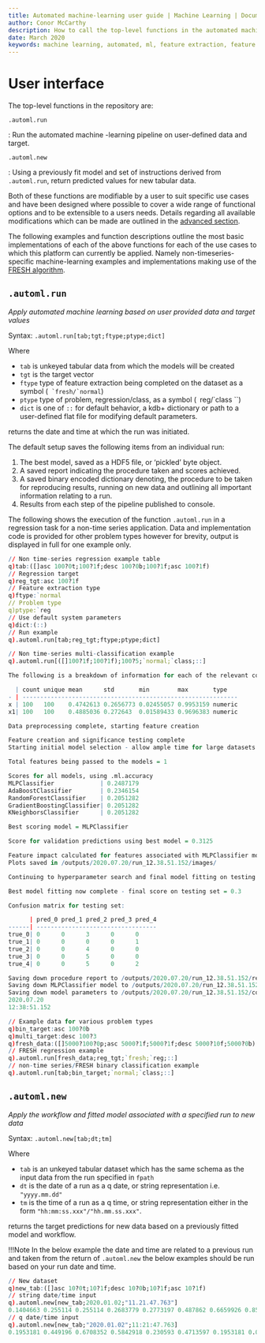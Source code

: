 ```yaml
---
title: Automated machine-learning user guide | Machine Learning | Documentation for kdb+ and q
author: Conor McCarthy
description: How to call the top-level functions in the automated machine-learning repository. 
date: March 2020
keywords: machine learning, automated, ml, feature extraction, feature selection, data cleansing
---
```

# User interface



The top-level functions in the repository are:

`.automl.run`

: Run the automated machine -learning pipeline on user-defined data and target.

`.automl.new`

: Using a previously fit model and set of instructions derived from `.automl.run`, return predicted values for new tabular data.

Both of these functions are modifiable by a user to suit specific use cases and have been designed where possible to cover a wide range of functional options and to be extensible to a users needs. Details regarding all available modifications which can be made are outlined in the [advanced section](options.md).

The following examples and function descriptions outline the most basic implementations of each of the above functions for each of the use cases to which this platform can currently be applied. Namely non-timeseries-specific machine-learning examples and implementations making use of the [FRESH algorithm](../../toolkit/fresh).


## `.automl.run`

_Apply automated machine learning based on user provided data and target values_

Syntax: `.automl.run[tab;tgt;ftype;ptype;dict]`

Where

-   `tab` is unkeyed tabular data from which the models will be created
-   `tgt` is the target vector
-   `ftype` type of feature extraction being completed on the dataset as a symbol (`` `fresh/`normal``)
-   `ptype` type of problem, regression/class, as a symbol (` `reg/`class ``)
-   `dict` is one of `::` for default behavior, a kdb+ dictionary or path to a user-defined flat file for modifying default parameters.

returns the date and time at which the run was initiated.

The default setup saves the following items from an individual run:

1. The best model, saved as a HDF5 file, or ‘pickled’ byte object.
2. A saved report indicating the procedure taken and scores achieved.
3. A saved binary encoded dictionary denoting, the procedure to be taken for reproducing results, running on new data and outlining all important information relating to a run.
4. Results from each step of the pipeline published to console.

The following shows the execution of the function `.automl.run` in a regression task for a non-time series application. Data and implementation code is provided for other problem types however for brevity, output is displayed in full for one example only.

```q
// Non time-series regression example table
q)tab:([]asc 100?0t;100?1f;desc 100?0b;100?1f;asc 100?1f)
// Regression target
q)reg_tgt:asc 100?1f
// Feature extraction type
q)ftype:`normal
// Problem type
q)ptype:`reg
// Use default system parameters
q)dict:(::)
// Run example
q).automl.run[tab;reg_tgt;ftype;ptype;dict]

// Non time-series multi-classification example
q).automl.run[([]100?1f;100?1f);100?5;`normal;`class;::]

The following is a breakdown of information for each of the relevant columns in the dataset

  | count unique mean      std       min        max       type
- | -------------------------------------------------------------
x | 100   100    0.4742613 0.2656773 0.02455057 0.9953159 numeric
x1| 100   100    0.4885036 0.272643  0.01589433 0.9696383 numeric

Data preprocessing complete, starting feature creation

Feature creation and significance testing complete
Starting initial model selection - allow ample time for large datasets

Total features being passed to the models = 1

Scores for all models, using .ml.accuracy
MLPClassifier             | 0.2487179
AdaBoostClassifier        | 0.2346154
RandomForestClassifier    | 0.2051282
GradientBoostingClassifier| 0.2051282
KNeighborsClassifier      | 0.2051282

Best scoring model = MLPClassifier

Score for validation predictions using best model = 0.3125

Feature impact calculated for features associated with MLPClassifier model
Plots saved in /outputs/2020.07.20/run_12.38.51.152/images/

Continuing to hyperparameter search and final model fitting on testing set

Best model fitting now complete - final score on testing set = 0.3

Confusion matrix for testing set:

      | pred_0 pred_1 pred_2 pred_3 pred_4
------| ----------------------------------
true_0| 0      0      3      0      0
true_1| 0      0      0      0      1
true_2| 0      0      4      0      0
true_3| 0      0      5      0      0
true_4| 0      0      5      0      2

Saving down procedure report to /outputs/2020.07.20/run_12.38.51.152/report/
Saving down MLPClassifier model to /outputs/2020.07.20/run_12.38.51.152/models/
Saving down model parameters to /outputs/2020.07.20/run_12.38.51.152/config/
2020.07.20
12:38:51.152

// Example data for various problem types
q)bin_target:asc 100?0b
q)multi_target:desc 100?3
q)fresh_data:([]5000?100?0p;asc 5000?1f;5000?1f;desc 5000?10f;5000?0b)
// FRESH regression example
q).automl.run[fresh_data;reg_tgt;`fresh;`reg;::]
// non-time series/FRESH binary classification example
q).automl.run[tab;bin_target;`normal;`class;::]
```


## `.automl.new`

_Apply the workflow and fitted model associated with a specified run to new data_

Syntax: `.automl.new[tab;dt;tm]`

Where

-   `tab` is an unkeyed tabular dataset which has the same schema as the input data from the run specified in `fpath`
-   `dt` is the date of a run as a q date, or string representation i.e. `"yyyy.mm.dd"`
-   `tm` is the time of a run as a q time, or string representation either in the form `"hh:mm:ss.xxx"/"hh.mm.ss.xxx"`.

returns the target predictions for new data based on a previously fitted model and workflow.

!!!Note
	In the below example the date and time are related to a previous run and taken from the return of `.automl.new` the below examples should be run based on your run date and time.

```q
// New dataset
q)new_tab:([]asc 10?0t;10?1f;desc 10?0b;10?1f;asc 10?1f)
// string date/time input
q).automl.new[new_tab;2020.01.02;"11.21.47.763"]
0.1404663 0.255114 0.255114 0.2683779 0.2773197 0.487862 0.6659926 0.8547356 ..
// q date/time input
q).automl.new[new_tab;"2020.01.02";11:21:47.763]
0.1953181 0.449196 0.6708352 0.5842918 0.230593 0.4713597 0.1953181 0.0576498..
```

